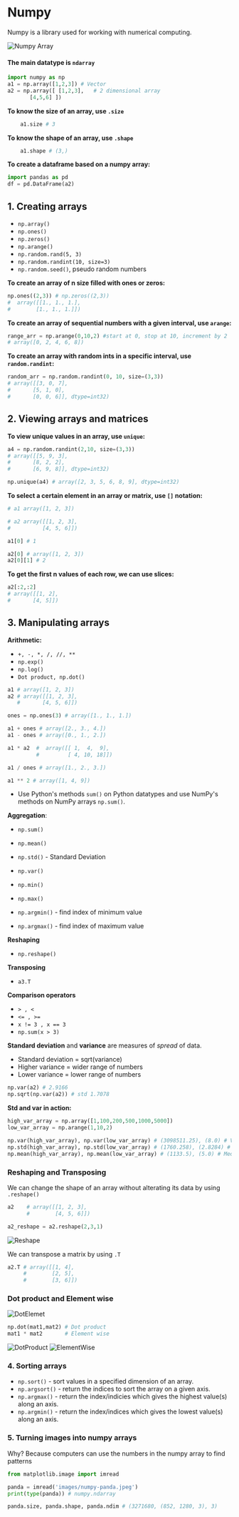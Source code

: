 # Numpy

Numpy is a library used for working with numerical computing.

![Numpy Array](https://i.imgur.com/hs6oxQt.png)

#### The main datatype is `ndarray`

```python
import numpy as np
a1 = np.array([1,2,3]) # Vector
a2 = np.array([ [1,2,3],   # 2 dimensional array
       [4,5,6] ])
```

**To know the size of an array, use `.size`**

```python
    a1.size # 3
```

**To know the shape of an array, use `.shape`**

```python
    a1.shape # (3,)
```

**To create a dataframe based on a numpy array:**

```python
import pandas as pd
df = pd.DataFrame(a2)
```

## 1. Creating arrays

- `np.array()`
- `np.ones()`
- `np.zeros()`
- `np.arange()`
- `np.random.rand(5, 3)`
- `np.random.randint(10, size=3)`
- `np.random.seed()`, pseudo random numbers

**To create an array of n size filled with ones or zeros:**

```python
np.ones((2,3)) # np.zeros((2,3))
#  array([[1., 1., 1.],
#        [1., 1., 1.]])
```

**To create an array of sequential numbers with a given interval, use `arange`:**

```python
range_arr = np.arange(0,10,2) #start at 0, stop at 10, increment by 2
# array([0, 2, 4, 6, 8])
```

**To create an array with random ints in a specific interval, use `random.randint`:**

```python
random_arr = np.random.randint(0, 10, size=(3,3))
# array([[3, 0, 7],
#       [5, 1, 0],
#       [0, 0, 6]], dtype=int32)
```

## 2. Viewing arrays and matrices

**To view unique values in an array, use `unique`:**

```python
a4 = np.random.randint(2,10, size=(3,3))
# array([[5, 9, 3],
#       [8, 2, 2],
#       [6, 9, 8]], dtype=int32)

np.unique(a4) # array([2, 3, 5, 6, 8, 9], dtype=int32)
```

**To select a certain element in an array or matrix, use `[]` notation:**

```python
# a1 array([1, 2, 3])

# a2 array([[1, 2, 3],
#          [4, 5, 6]])

a1[0] # 1

a2[0] # array([1, 2, 3])
a2[0][1] # 2
```

**To get the first n values of each row, we can use slices:**

```python
a2[:2,:2]
# array([[1, 2],
#       [4, 5]])
```

## 3. Manipulating arrays

**Arithmetic:**

- `+, -, *, /, //, **`
- `np.exp()`
- `np.log()`
- `Dot product, np.dot()`

```python
a1 # array([1, 2, 3])
a2 # array([[1, 2, 3],
   #       [4, 5, 6]])

ones = np.ones(3) # array([1., 1., 1.])

a1 + ones # array([2., 3., 4.])
a1 - ones # array([0., 1., 2.])

a1 * a2  #  array([[ 1,  4,  9],
         #         [ 4, 10, 18]])

a1 / ones # array([1., 2., 3.])

a1 ** 2 # array([1, 4, 9])
```

- Use Python's methods `sum()` on Python datatypes and use NumPy's methods on NumPy arrays `np.sum()`.

**Aggregation**:

- `np.sum()`

- `np.mean()`

- `np.std()` - Standard Deviation

- `np.var()`

- `np.min()`

- `np.max()`

- `np.argmin()` - find index of minimum value

- `np.argmax()` - find index of maximum value

**Reshaping**

- `np.reshape()`

**Transposing**

- `a3.T`

**Comparison operators**

- `> , <`
- `<= , >=`
- `x != 3 , x == 3`
- `np.sum(x > 3)`

**Standard deviation** and **variance** are measures of _spread_ of data.

- Standard deviation = sqrt(variance)
- Higher variance = wider range of numbers
- Lower variance = lower range of numbers

```python
np.var(a2) # 2.9166
np.sqrt(np.var(a2)) # std 1.7078
```

**Std and var in action:**

```python
high_var_array = np.array([1,100,200,500,1000,5000])
low_var_array = np.arange(1,10,2)

np.var(high_var_array), np.var(low_var_array) # (3098511.25), (8.0) # Varianza
np.std(high_var_array), np.std(low_var_array) # (1760.258), (2.8284) # Desviacion estandar
np.mean(high_var_array), np.mean(low_var_array) # (1133.5), (5.0) # Media
```

### Reshaping and Transposing

We can change the shape of an array without alterating its data by using `.reshape()`

```python
a2    # array([[1, 2, 3],
      #        [4, 5, 6]])

a2_reshape = a2.reshape(2,3,1)
```

![Reshape](https://i.imgur.com/gaAIQ2x.png)

We can transpose a matrix by using `.T`

```python
a2.T # array([[1, 4],
     #        [2, 5],
     #        [3, 6]])
```

### Dot product and Element wise

![DotElemet](https://i.imgur.com/YK1loEI.png)

```python
np.dot(mat1,mat2) # Dot product
mat1 * mat2       # Element wise
```

![DotProduct](https://i.imgur.com/8QsFNWz.png)
![ElementWise](https://i.imgur.com/bYxV6UW.png)

### 4. Sorting arrays

- `np.sort()` - sort values in a specified dimension of an array.
- `np.argsort()` - return the indices to sort the array on a given axis.
- `np.argmax()` - return the index/indicies which gives the highest value(s) along an axis.
- `np.argmin()` - return the index/indices which gives the lowest value(s) along an axis.

### 5. Turning images into numpy arrays

Why? Because computers can use the numbers in the numpy array to find patterns

```python
from matplotlib.image import imread

panda = imread('images/numpy-panda.jpeg')
print(type(panda)) # numpy.ndarray

panda.size, panda.shape, panda.ndim # (3271680, (852, 1280, 3), 3)
```
